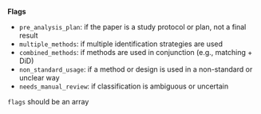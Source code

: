 **Flags**

- `pre_analysis_plan`: if the paper is a study protocol or plan, not a final result
- `multiple_methods`: if multiple identification strategies are used
- `combined_methods`: if methods are used in conjunction (e.g., matching + DiD)
- `non_standard_usage`: if a method or design is used in a non-standard or unclear way
- `needs_manual_review`: if classification is ambiguous or uncertain

`flags` should be an array